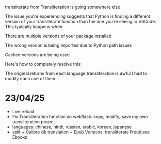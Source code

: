 transliterate from Transliteration is going somewhere else


The issue you're experiencing suggests that Python is finding a different version of your transliterate function than the one you're seeing in VSCode. This typically happens when:

There are multiple versions of your package installed

The wrong version is being imported due to Python path issues

Cached versions are being used

Here's how to completely resolve this:


The original returns from each language transliteration is awful
I had to modify each one of them


# 23/04/25
- Live reload
- Fix Transliteration function on webflask: copy, modify, save my own transliteration project
- languages: chinese, hindi, russian, arabic, korean, japanese
- split + Calibre db translation + Epub Versions: transliterate Freudiana Ebooks